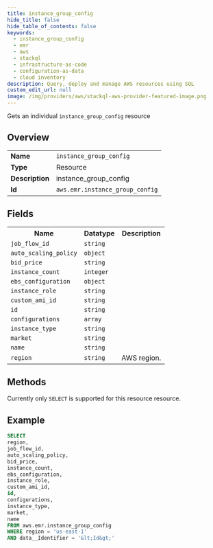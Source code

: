 ```yaml
---
title: instance_group_config
hide_title: false
hide_table_of_contents: false
keywords:
  - instance_group_config
  - emr
  - aws
  - stackql
  - infrastructure-as-code
  - configuration-as-data
  - cloud inventory
description: Query, deploy and manage AWS resources using SQL
custom_edit_url: null
image: /img/providers/aws/stackql-aws-provider-featured-image.png
---
```

Gets an individual <code>instance_group_config</code> resource

## Overview
<table><tbody>
<tr><td><b>Name</b></td><td><code>instance_group_config</code></td></tr>
<tr><td><b>Type</b></td><td>Resource</td></tr>
<tr><td><b>Description</b></td><td>instance_group_config</td></tr>
<tr><td><b>Id</b></td><td><code>aws.emr.instance_group_config</code></td></tr>
</tbody></table>

## Fields
<table><tbody>
<tr><th>Name</th><th>Datatype</th><th>Description</th></tr>
<tr><td><code>job_flow_id</code></td><td><code>string</code></td><td></td></tr>
<tr><td><code>auto_scaling_policy</code></td><td><code>object</code></td><td></td></tr>
<tr><td><code>bid_price</code></td><td><code>string</code></td><td></td></tr>
<tr><td><code>instance_count</code></td><td><code>integer</code></td><td></td></tr>
<tr><td><code>ebs_configuration</code></td><td><code>object</code></td><td></td></tr>
<tr><td><code>instance_role</code></td><td><code>string</code></td><td></td></tr>
<tr><td><code>custom_ami_id</code></td><td><code>string</code></td><td></td></tr>
<tr><td><code>id</code></td><td><code>string</code></td><td></td></tr>
<tr><td><code>configurations</code></td><td><code>array</code></td><td></td></tr>
<tr><td><code>instance_type</code></td><td><code>string</code></td><td></td></tr>
<tr><td><code>market</code></td><td><code>string</code></td><td></td></tr>
<tr><td><code>name</code></td><td><code>string</code></td><td></td></tr>
<tr><td><code>region</code></td><td><code>string</code></td><td>AWS region.</td></tr>

</tbody></table>

## Methods
Currently only <code>SELECT</code> is supported for this resource resource.





## Example
```sql
SELECT
region,
job_flow_id,
auto_scaling_policy,
bid_price,
instance_count,
ebs_configuration,
instance_role,
custom_ami_id,
id,
configurations,
instance_type,
market,
name
FROM aws.emr.instance_group_config
WHERE region = 'us-east-1'
AND data__Identifier = '&lt;Id&gt;'
```
